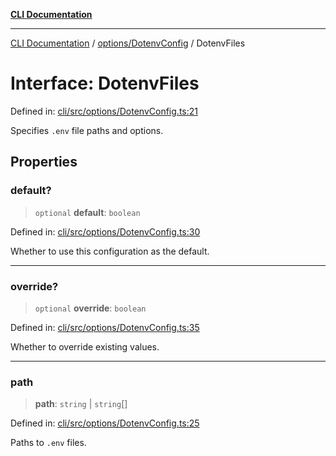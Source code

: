 [**CLI Documentation**](../../../README.md)

***

[CLI Documentation](../../../README.md) / [options/DotenvConfig](../README.md) / DotenvFiles

# Interface: DotenvFiles

Defined in: [cli/src/options/DotenvConfig.ts:21](https://github.com/stonemjs/cli/blob/f139573d7f6e29779d41fb031ed261bfcad59d09/src/options/DotenvConfig.ts#L21)

Specifies `.env` file paths and options.

## Properties

### default?

> `optional` **default**: `boolean`

Defined in: [cli/src/options/DotenvConfig.ts:30](https://github.com/stonemjs/cli/blob/f139573d7f6e29779d41fb031ed261bfcad59d09/src/options/DotenvConfig.ts#L30)

Whether to use this configuration as the default.

***

### override?

> `optional` **override**: `boolean`

Defined in: [cli/src/options/DotenvConfig.ts:35](https://github.com/stonemjs/cli/blob/f139573d7f6e29779d41fb031ed261bfcad59d09/src/options/DotenvConfig.ts#L35)

Whether to override existing values.

***

### path

> **path**: `string` \| `string`[]

Defined in: [cli/src/options/DotenvConfig.ts:25](https://github.com/stonemjs/cli/blob/f139573d7f6e29779d41fb031ed261bfcad59d09/src/options/DotenvConfig.ts#L25)

Paths to `.env` files.
